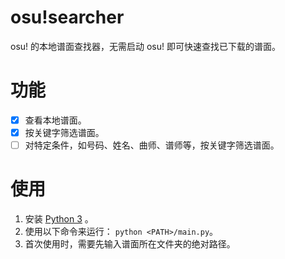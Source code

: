 # osu!searcher

osu! 的本地谱面查找器，无需启动 osu! 即可快速查找已下载的谱面。

# 功能

- [x] 查看本地谱面。
- [x] 按关键字筛选谱面。
- [ ] 对特定条件，如号码、姓名、曲师、谱师等，按关键字筛选谱面。

# 使用

1. 安装 [Python 3](https://www.python.org/downloads/) 。
2. 使用以下命令来运行： `python <PATH>/main.py`。
3. 首次使用时，需要先输入谱面所在文件夹的绝对路径。